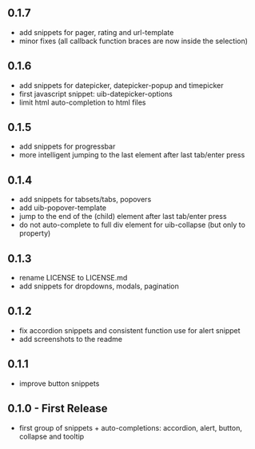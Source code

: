 ## 0.1.7
* add snippets for pager, rating and url-template
* minor fixes (all callback function braces are now inside the selection)

## 0.1.6
* add snippets for datepicker, datepicker-popup and timepicker
* first javascript snippet: uib-datepicker-options
* limit html auto-completion to html files

## 0.1.5
* add snippets for progressbar
* more intelligent jumping to the last element after last tab/enter press

## 0.1.4
* add snippets for tabsets/tabs, popovers
* add uib-popover-template
* jump to the end of the (child) element after last tab/enter press
* do not auto-complete to full div element for uib-collapse (but only to property)

## 0.1.3
* rename LICENSE to LICENSE.md
* add snippets for dropdowns, modals, pagination

## 0.1.2
* fix accordion snippets and consistent function use for alert snippet
* add screenshots to the readme

## 0.1.1
* improve button snippets

## 0.1.0 - First Release
* first group of snippets + auto-completions: accordion, alert, button, collapse and tooltip
